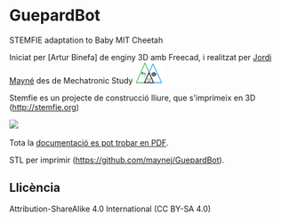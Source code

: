 # GuepardBot
STEMFIE adaptation to Baby MIT Cheetah 

Iniciat per [Artur Binefa] de enginy 3D amb Freecad, i realitzat per [Jordi Mayné](https://github.com/maynej) des de Mechatronic Study <img src="Imatges/Logo3senseFons.png" width="50" />

Stemfie es un projecte de construcció lliure, que s'imprimeix en 3D (http://stemfie.org) 

<img src="Imatges/Escornaflex.png" width="300" />

Tota la [documentació es pot trobar en PDF](https://github.com/maynej/GuepardBot/tree/main/Doc).

STL per imprimir (https://github.com/maynej/GuepardBot).


## Llicència

Attribution-ShareAlike 4.0 International (CC BY-SA 4.0)
